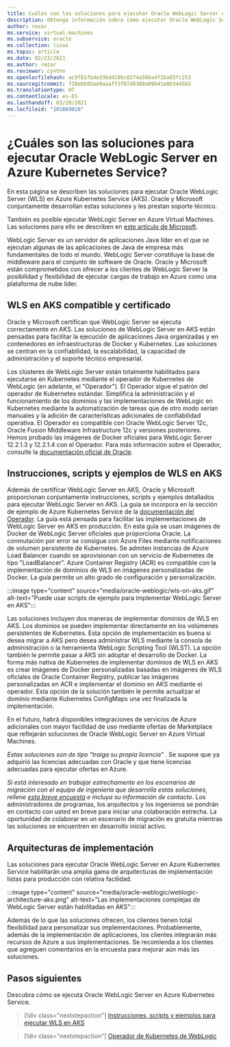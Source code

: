 ```yaml
---
title: Cuáles son las soluciones para ejecutar Oracle WebLogic Server en Azure Kubernetes Service
description: Obtenga información sobre cómo ejecutar Oracle WebLogic Server en Azure Kubernetes Service.
author: rezar
ms.service: virtual-machines
ms.subservice: oracle
ms.collection: linux
ms.topic: article
ms.date: 02/23/2021
ms.author: rezar
ms.reviewer: cynthn
ms.openlocfilehash: ac9f81fbde33bdd10bc8374a566a4f2ba83fc253
ms.sourcegitcommit: f28ebb95ae9aaaff3f87d8388a09b41e0b3445b5
ms.translationtype: HT
ms.contentlocale: es-ES
ms.lasthandoff: 03/29/2021
ms.locfileid: "101669026"
---
```

# <a name="what-are-solutions-for-running-oracle-weblogic-server-on-the-azure-kubernetes-service"></a>¿Cuáles son las soluciones para ejecutar Oracle WebLogic Server en Azure Kubernetes Service?

En esta página se describen las soluciones para ejecutar Oracle WebLogic Server (WLS) en Azure Kubernetes Service (AKS). Oracle y Microsoft conjuntamente desarrollan estas soluciones y les prestan soporte técnico.

También es posible ejecutar WebLogic Server en Azure Virtual Machines. Las soluciones para ello se describen en [este artículo de Microsoft](./oracle-weblogic.md).

WebLogic Server es un servidor de aplicaciones Java líder en el que se ejecutan algunas de las aplicaciones de Java de empresa más fundamentales de todo el mundo. WebLogic Server constituye la base de middleware para el conjunto de software de Oracle. Oracle y Microsoft están comprometidos con ofrecer a los clientes de WebLogic Server la posibilidad y flexibilidad de ejecutar cargas de trabajo en Azure como una plataforma de nube líder.

## <a name="wls-on-aks-certified-and-supported"></a>WLS en AKS compatible y certificado
Oracle y Microsoft certifican que WebLogic Server se ejecuta correctamente en AKS. Las soluciones de WebLogic Server en AKS están pensadas para facilitar la ejecución de aplicaciones Java organizadas y en contenedores en infraestructuras de Docker y Kubernetes. Las soluciones se centran en la confiabilidad, la escalabilidad, la capacidad de administración y el soporte técnico empresarial.

Los clústeres de WebLogic Server están totalmente habilitados para ejecutarse en Kubernetes mediante el operador de Kubernetes de WebLogic (en adelante, el "Operador"). El Operador sigue el patrón del operador de Kubernetes estándar. Simplifica la administración y el funcionamiento de los dominios y las implementaciones de WebLogic en Kubernetes mediante la automatización de tareas que de otro modo serían manuales y la adición de características adicionales de confiabilidad operativa. El Operador es compatible con Oracle WebLogic Server 12c, Oracle Fusion Middleware Infrastructure 12c y versiones posteriores. Hemos probado las imágenes de Docker oficiales para WebLogic Server 12.2.1.3 y 12.2.1.4 con el Operador. Para más información sobre el Operador, consulte la [documentación oficial de Oracle](https://oracle.github.io/weblogic-kubernetes-operator/).

## <a name="guidance-scripts-and-samples-for-wls-on-aks"></a>Instrucciones, scripts y ejemplos de WLS en AKS
Además de certificar WebLogic Server en AKS, Oracle y Microsoft proporcionan conjuntamente instrucciones, scripts y ejemplos detallados para ejecutar WebLogic Server en AKS. La guía se incorpora en la sección de ejemplo de Azure Kubernetes Service de la [documentación del Operador](https://oracle.github.io/weblogic-kubernetes-operator/samples/simple/azure-kubernetes-service/). La guía está pensada para facilitar las implementaciones de WebLogic Server en AKS en producción. En esta guía se usan imágenes de Docker de WebLogic Server oficiales que proporciona Oracle. La conmutación por error se consigue con Azure Files mediante notificaciones de volumen persistente de Kubernetes. Se admiten instancias de Azure Load Balancer cuando se aprovisionan con un servicio de Kubernetes de tipo "LoadBalancer". Azure Container Registry (ACR) es compatible con la implementación de dominios de WLS en imágenes personalizadas de Docker. La guía permite un alto grado de configuración y personalización.

:::image type="content" source="media/oracle-weblogic/wls-on-aks.gif" alt-text="Puede usar scripts de ejemplo para implementar WebLogic Server en AKS":::

Las soluciones incluyen dos maneras de implementar dominios de WLS en AKS. Los dominios se pueden implementar directamente en los volúmenes persistentes de Kubernetes. Esta opción de implementación es buena si desea migrar a AKS pero desea administrar WLS mediante la consola de administración o la herramienta WebLogic Scripting Tool (WLST). La opción también le permite pasar a AKS sin adoptar el desarrollo de Docker. La forma más nativa de Kubernetes de implementar dominios de WLS en AKS es crear imágenes de Docker personalizadas basadas en imágenes de WLS oficiales de Oracle Container Registry, publicar las imágenes personalizadas en ACR e implementar el dominio en AKS mediante el operador. Esta opción de la solución también le permite actualizar el dominio mediante Kubernetes ConfigMaps una vez finalizada la implementación.

En el futuro, habrá disponibles integraciones de servicios de Azure adicionales con mayor facilidad de uso mediante ofertas de Marketplace que reflejarán soluciones de Oracle WebLogic Server en Azure Virtual Machines.

_Estas soluciones son de tipo "traiga su propia licencia"_ . Se supone que ya adquirió las licencias adecuadas con Oracle y que tiene licencias adecuadas para ejecutar ofertas en Azure.

_Si está interesado en trabajar estrechamente en los escenarios de migración con el equipo de ingeniería que desarrolla estas soluciones, rellene [esta breve encuesta](https://aka.ms/wls-on-azure-survey) e incluya su información de contacto_. Los administradores de programas, los arquitectos y los ingenieros se pondrán en contacto con usted en breve para iniciar una colaboración estrecha. La oportunidad de colaborar en un escenario de migración es gratuita mientras las soluciones se encuentren en desarrollo inicial activo.

## <a name="deployment-architectures"></a>Arquitecturas de implementación

Las soluciones para ejecutar Oracle WebLogic Server en Azure Kubernetes Service habilitarán una amplia gama de arquitecturas de implementación listas para producción con relativa facilidad.

:::image type="content" source="media/oracle-weblogic/weblogic-architecture-aks.png" alt-text="Las implementaciones complejas de WebLogic Server están habilitadas en AKS":::

Además de lo que las soluciones ofrecen, los clientes tienen total flexibilidad para personalizar sus implementaciones. Probablemente, además de la implementación de aplicaciones, los clientes integrarán más recursos de Azure a sus implementaciones. Se recomienda a los clientes que agreguen comentarios en la encuesta para mejorar aún más las soluciones.

## <a name="next-steps"></a>Pasos siguientes

Descubra cómo se ejecuta Oracle WebLogic Server en Azure Kubernetes Service.

> [!div class="nextstepaction"]
> [Instrucciones, scripts y ejemplos para ejecutar WLS en AKS](https://oracle.github.io/weblogic-kubernetes-operator/samples/simple/azure-kubernetes-service/)

> [!div class="nextstepaction"]
> [Operador de Kubernetes de WebLogic](https://oracle.github.io/weblogic-kubernetes-operator/)
